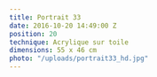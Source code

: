 ```yaml
---
title: Portrait 33
date: 2016-10-20 14:49:00 Z
position: 20
technique: Acrylique sur toile
dimensions: 55 x 46 cm
photo: "/uploads/portrait33_hd.jpg"
---
```


